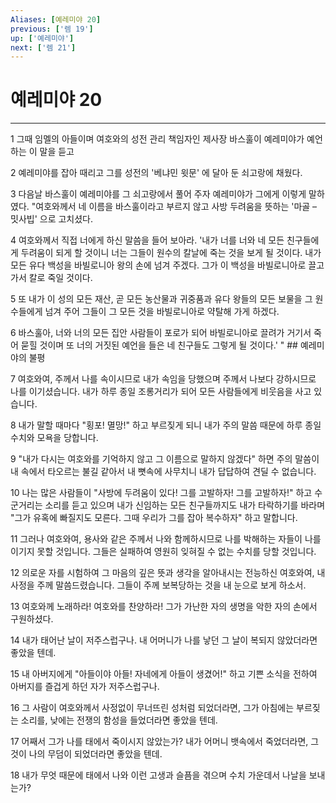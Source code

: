 ```yaml
---
Aliases: [예레미야 20]
previous: ['렘 19']
up: ['예레미야']
next: ['렘 21']
---
```

# 예레미야 20

***


1 그때 임멜의 아들이며 여호와의 성전 관리 책임자인 제사장 바스훌이 예레미야가 예언하는 이 말을 듣고 

2 예레미야를 잡아 때리고 그를 성전의 '베냐민 윗문' 에 달아 둔 쇠고랑에 채웠다. 

3 다음날 바스훌이 예레미야를 그 쇠고랑에서 풀어 주자 예레미야가 그에게 이렇게 말하였다. "여호와께서 네 이름을 바스훌이라고 부르지 않고 사방 두려움을 뜻하는 '마골 – 밋사빕' 으로 고치셨다. 

4 여호와께서 직접 너에게 하신 말씀을 들어 보아라. '내가 너를 너와 네 모든 친구들에게 두려움이 되게 할 것이니 너는 그들이 원수의 칼날에 죽는 것을 보게 될 것이다. 내가 모든 유다 백성을 바빌로니아 왕의 손에 넘겨 주겠다. 그가 이 백성을 바빌로니아로 끌고 가서 칼로 죽일 것이다. 

5 또 내가 이 성의 모든 재산, 곧 모든 농산물과 귀중품과 유다 왕들의 모든 보물을 그 원수들에게 넘겨 주어 그들이 그 모든 것을 바빌로니아로 약탈해 가게 하겠다. 

6 바스훌아, 너와 너의 모든 집안 사람들이 포로가 되어 바빌로니아로 끌려가 거기서 죽어 묻힐 것이며 또 너의 거짓된 예언을 들은 네 친구들도 그렇게 될 것이다.' " ## 예레미야의 불평 

7 여호와여, 주께서 나를 속이시므로 내가 속임을 당했으며 주께서 나보다 강하시므로 나를 이기셨습니다. 내가 하루 종일 조롱거리가 되어 모든 사람들에게 비웃음을 사고 있습니다. 

8 내가 말할 때마다 "횡포! 멸망!" 하고 부르짖게 되니 내가 주의 말씀 때문에 하루 종일 수치와 모욕을 당합니다. 

9 "내가 다시는 여호와를 기억하지 않고 그 이름으로 말하지 않겠다" 하면 주의 말씀이 내 속에서 타오르는 불길 같아서 내 뼛속에 사무치니 내가 답답하여 견딜 수 없습니다. 

10 나는 많은 사람들이 "사방에 두려움이 있다! 그를 고발하자! 그를 고발하자!" 하고 수군거리는 소리를 듣고 있으며 내가 신임하는 모든 친구들까지도 내가 타락하기를 바라며 "그가 유혹에 빠질지도 모른다. 그때 우리가 그를 잡아 복수하자" 하고 말합니다. 

11 그러나 여호와여, 용사와 같은 주께서 나와 함께하시므로 나를 박해하는 자들이 나를 이기지 못할 것입니다. 그들은 실패하여 영원히 잊혀질 수 없는 수치를 당할 것입니다. 

12 의로운 자를 시험하여 그 마음의 깊은 뜻과 생각을 알아내시는 전능하신 여호와여, 내 사정을 주께 말씀드렸습니다. 그들이 주께 보복당하는 것을 내 눈으로 보게 하소서. 

13 여호와께 노래하라! 여호와를 찬양하라! 그가 가난한 자의 생명을 악한 자의 손에서 구원하셨다. 

14 내가 태어난 날이 저주스럽구나. 내 어머니가 나를 낳던 그 날이 복되지 않았더라면 좋았을 텐데. 

15 내 아버지에게 "아들이야 아들! 자네에게 아들이 생겼어!" 하고 기쁜 소식을 전하여 아버지를 즐겁게 하던 자가 저주스럽구나. 

16 그 사람이 여호와께서 사정없이 무너뜨린 성처럼 되었더라면, 그가 아침에는 부르짖는 소리를, 낮에는 전쟁의 함성을 들었더라면 좋았을 텐데. 

17 어째서 그가 나를 태에서 죽이시지 않았는가? 내가 어머니 뱃속에서 죽었더라면, 그것이 나의 무덤이 되었더라면 좋았을 텐데. 

18 내가 무엇 때문에 태에서 나와 이런 고생과 슬픔을 겪으며 수치 가운데서 나날을 보내는가?
